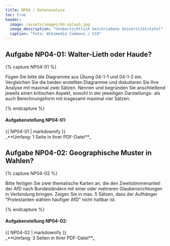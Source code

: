 ```yaml
---
title: NP04 | Datenanalyse
toc: true
header:
  image: /assets/images/04-splash.jpg
  image_description: "Unübersichtlich beschriebene Universitätstafel"
  caption: "Foto: Wikimedia Commons / CC0"
---
```




## Aufgabe NP04-01: Walter-Lieth oder Haude?

{% capture NP04-01 %}

Fügen Sie bitte die Diagramme aus Übung 04-1-1 und 04-1-2 ein. Vergleichen Sie die beiden erstellten Diagramme und diskutieren Sie Ihre Analyse mit maximal zwei Sätzen. Nennen und begründen Sie anschließend jeweils einen kritischen Aspekt, sowohl in der jeweiligen Darstellungs- als auch Berechnungsform mit insgesamt maximal vier Sätzen.


{% endcapture %}

<div class="notice--success">
  <h4 class="no_toc">Aufgabenstellung NP04-01:</h4>
  {{ NP04-01 | markdownify }}
</div>
_**Umfang: 1 Seite in Ihrer PDF-Datei**_




## Aufgabe NP04-02: Geographische Muster in Wahlen?

{% capture NP04-02 %}

Bitte fertigen Sie zwei thematische Karten an, die den Zweitstimmenanteil der AfD nach Bundesländern mit einer oder mehreren Glaubensrichtungen in Verbindung bringen. Zeigen Sie in max. 5 Sätzen, dass der Aufhänger "Protestanten wählen häufiger AfD" nicht haltbar ist.


{% endcapture %}

<div class="notice--success">
  <h4 class="no_toc">Aufgabenstellung NP04-02:</h4>
  {{ NP04-02 | markdownify }}
</div>
_**Umfang: 3 Seiten in Ihrer PDF-Datei**_